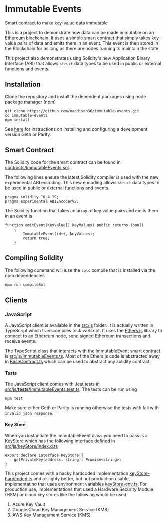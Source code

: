 # Immutable Events
Smart contract to make key-value data immutable

This is a project to demonstrate how data can be made immutable on an Ethereum blockchain. It uses a simple smart contract that simply takes key-value pairs of data and emits them in an event. This event is then stored in the Blockchain for as long as there are nodes running to maintain the state.

This project also demonstrates using Solidity's new Application Binary Interface (ABI) that allows `struct` data types to be used in public or external functions and events.

## Installation

Clone the repository and install the dependent packages using node package manager (npm)
```
git clone https://github.com/naddison36/immutable-events.git
cd immutable-events
npm install
```

See [here](./scripts/README.md) for instructions on installing and configuring a development version Geth or Parity.

## Smart Contract
The Solidity code for the smart contract can be found in [contracts/ImmutableEvents.sol](./contracts/ImmutableEvents.sol).

The following lines ensure the latest Solidity compiler is used with the new experimental ABI encoding. This new encoding allows `struct` data types to be used in public or external functions and events.
```
pragma solidity ^0.4.19;
pragma experimental ABIEncoderV2;
```

The Solidity function that takes an array of key value pairs and emits them in an event is
```
function emitEvent(KeyValue[] keyValues) public returns (bool)
    {
        ImmutableEvent(id++, keyValues);
        return true;
    }
```

## Compiling Solidity
The following command will iuse the `solc` compile that is installed via the npm dependencies
```
npm run compileSol
```

## Clients

### JavaScript
A JavaScript client is available in the [src/js](./src/js) folder. It is actually written in TypeScript which transcompiles to JavaScript. It uses the [Ethers.js](https://docs.ethers.io/ethers.js/html/) library to connect to an Ethereum node, send signed Ethereum transactions and receive events.

The TypeScript class that interacts with the ImmutableEvent smart contract is [src/js/ImmutableEvents.ts](./src/js/ImmutableEvents.ts). Most of the Ethers.js code is abstracted away in [BaseContract.ts](./src/js/BaseContract.ts) which can be used to abstract any solidity contract.

#### Tests
The JavaScript client comes with Jest tests in [src/js/__tests__/ImmutableEvents.test.ts](./src/js/__tests__/ImmutableEvents.test.ts). The tests can be run using
```
npm test
```

Make sure either Geth or Parity is running otherwise the tests with fail with `invalid json response`.

#### Key Store
When you instantiate the ImmutableEvent class you need to pass is a KeyStore which has the following interface defined in [src/js/keyStore/index.d.ts](./src/js/keyStore/index.d.ts)
```
export declare interface KeyStore {
    getPrivateKey(address: string): Promise<string>;
}
```

This project comes with a hacky hardcoded implementation [keyStore-hardcoded.ts](./src/js/keyStore/keyStore-hardcoded.ts) and a slighty better, but not production usable, implementatino that uses environment variables [keyStore-env.ts](./src/js/keyStore/keyStore-env.ts). For production use, implementations that used a Hardware Security Module (HSM) or cloud key stores like the following would be used.
1. Azure Key Vault
2. Google Cloud Key Management Service (KMS)
3. AWS Key Management Service (KMS)

